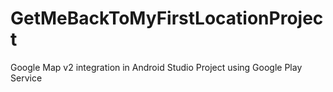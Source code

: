 GetMeBackToMyFirstLocationProject
=================================

Google Map v2 integration in Android Studio Project using Google Play Service


